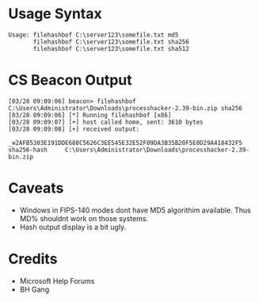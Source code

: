 
# Usage Syntax
```
Usage: filehashbof C:\server123\somefile.txt md5
       filehashbof C:\server123\somefile.txt sha256
       filehashbof C:\server123\somefile.txt sha512
```

# CS Beacon Output

```
[03/28 09:09:06] beacon> filehashbof C:\Users\Administrator\Downloads\processhacker-2.39-bin.zip sha256
[03/28 09:09:06] [*] Running filehashbof [x86]
[03/28 09:09:07] [+] host called home, sent: 3610 bytes
[03/28 09:09:08] [+] received output:

_≡2AFB5303E191DDE688C5626C3EE545E32E52F09DA3B35B20F5E0D29A418432F5 	 sha256-hash	 C:\Users\Administrator\Downloads\processhacker-2.39-bin.zip
```

# Caveats
- Windows in FIPS-140 modes dont have MD5 algorithim available. Thus MD% shouldnt work on those systems. 
- Hash output display is a bit ugly. 

# Credits
- Microsoft Help Forums
- BH Gang
